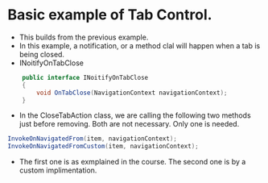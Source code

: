 # Basic example of Tab Control. 
- This builds from the previous example. 
- In this example, a notification, or a method clal will happen when a tab is being closed. 
- INoitifyOnTabClose
```cs
    public interface INoitifyOnTabClose
    {
        void OnTabClose(NavigationContext navigationContext);
    }

```

- In the CloseTabAction class, we are calling the following two methods just before removing. Both are not necessary. Only one is needed.
  
```cs
InvokeOnNavigatedFrom(item, navigationContext);
InvokeOnNavigatedFromCustom(item, navigationContext);
```

- The first one is as exmplained in the course. The second one is by a custom implimentation. 
